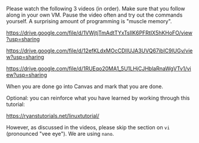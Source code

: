 Please watch the following 3 videos (in order).  Make sure that you follow along in your own VM.
Pause the video often and try out the commands yourself.  A surprising amount of programming is "muscle memory".

https://drive.google.com/file/d/1VWjtjTmAdtTYxTsIlK6PFRtIX5hKHoFO/view?usp=sharing

https://drive.google.com/file/d/12efKLdxMOcCDlIUJA3UVQ67ibIC9lUGv/view?usp=sharing

https://drive.google.com/file/d/1RUEqo20MA1_5U1LHjCJHblaRnaWgVTv1/view?usp=sharing

When you are done go into Canvas and mark that you are done.

Optional:  you can reinforce what you have learned by working through this tutorial:

https://ryanstutorials.net/linuxtutorial/

However, as discussed in the videos, please skip the section on `vi` (pronounced "vee eye").  We are using
`nano`.
